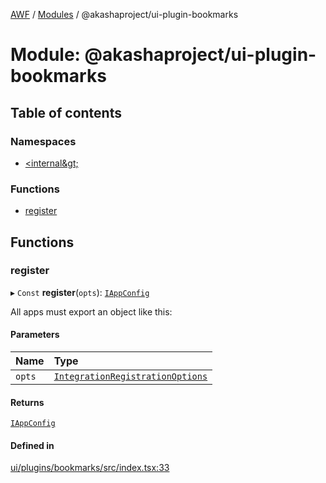 [AWF](../README.md) / [Modules](../modules.md) / @akashaproject/ui-plugin-bookmarks

# Module: @akashaproject/ui-plugin-bookmarks

## Table of contents

### Namespaces

- [&lt;internal\&gt;](akashaproject_ui_plugin_bookmarks._internal_.md)

### Functions

- [register](akashaproject_ui_plugin_bookmarks.md#register)

## Functions

### register

▸ `Const` **register**(`opts`): [`IAppConfig`](../interfaces/akashaproject_ui_plugin_bookmarks._internal_.IAppConfig.md)

All apps must export an object like this:

#### Parameters

| Name | Type |
| :------ | :------ |
| `opts` | [`IntegrationRegistrationOptions`](../interfaces/akashaproject_ui_plugin_bookmarks._internal_.IntegrationRegistrationOptions.md) |

#### Returns

[`IAppConfig`](../interfaces/akashaproject_ui_plugin_bookmarks._internal_.IAppConfig.md)

#### Defined in

[ui/plugins/bookmarks/src/index.tsx:33](https://github.com/AKASHAorg/akasha-world-framework/blob/d81a7246/ui/plugins/bookmarks/src/index.tsx#L33)
